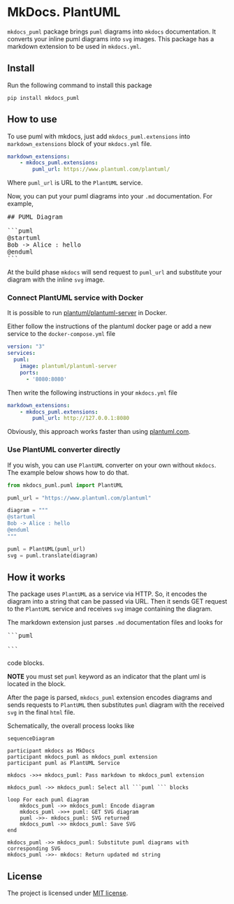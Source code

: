 # MkDocs. PlantUML

`mkdocs_puml` package brings `puml` diagrams into `mkdocs` documentation.
It converts your inline puml diagrams into `svg` images.
This package has a markdown extension to be used in `mkdocs.yml`.

## Install

Run the following command to install this package

```shell
pip install mkdocs_puml
```

## How to use

To use puml with mkdocs, just add `mkdocs_puml.extensions` into
`markdown_extensions` block of your `mkdocs.yml` file.

```yaml
markdown_extensions:
    - mkdocs_puml.extensions:
        puml_url: https://www.plantuml.com/plantuml/
```

Where `puml_url` is URL to the `PlantUML` service.

Now, you can put your puml diagrams into your `.md` documentation. For example,

<pre>
## PUML Diagram

```puml
@startuml
Bob -> Alice : hello
@enduml
```
</pre>

At the build phase `mkdocs` will send request to `puml_url` and substitute your
diagram with the inline `svg` image.

### Connect PlantUML service with Docker

It is possible to run [plantuml/plantuml-server](https://hub.docker.com/r/plantuml/plantuml-server)
in Docker.

Either follow the instructions of the plantuml docker page or add a new service
to the `docker-compose.yml` file

```yaml
version: "3"
services:
  puml:
    image: plantuml/plantuml-server
    ports:
      - '8080:8080'
```

Then write the following instructions in your `mkdocs.yml` file

```yaml
markdown_extensions:
    - mkdocs_puml.extensions:
        puml_url: http://127.0.0.1:8080
```

Obviously, this approach works faster than
using [plantuml.com](https://www.plantuml.com/plantuml/).

### Use PlantUML converter directly

If you wish, you can use `PlantUML` converter on your own without `mkdocs`.
The example below shows how to do that.

```python
from mkdocs_puml.puml import PlantUML

puml_url = "https://www.plantuml.com/plantuml"

diagram = """
@startuml
Bob -> Alice : hello
@enduml
"""

puml = PlantUML(puml_url)
svg = puml.translate(diagram)
```

## How it works

The package uses `PlantUML` as a service via HTTP. So, it encodes the diagram into
a string that can be passed via URL. Then it sends GET request to
the `PlantUML` service and receives `svg` image containing the diagram.

The markdown extension just parses `.md` documentation files and looks for

<pre>
```puml

```
</pre>

code blocks.

**NOTE** you must set `puml` keyword as an indicator that the plant uml is located in the block.

After the page is parsed, `mkdocs_puml` extension encodes diagrams and
sends requests to `PlantUML` then substitutes `puml` diagram with the received `svg`
in the final `html` file.

Schematically, the overall process looks like

```mermaid
sequenceDiagram

participant mkdocs as MkDocs
participant mkdocs_puml as mkdocs_puml extension
participant puml as PlantUML Service

mkdocs ->>+ mkdocs_puml: Pass markdown to mkdocs_puml extension

mkdocs_puml ->> mkdocs_puml: Select all ```puml ``` blocks

loop For each puml diagram
    mkdocs_puml ->> mkdocs_puml: Encode diagram
    mkdocs_puml ->>+ puml: GET SVG diagram
    puml ->>- mkdocs_puml: SVG returned
    mkdocs_puml ->> mkdocs_puml: Save SVG
end

mkdocs_puml ->> mkdocs_puml: Substitute puml diagrams with corresponding SVG
mkdocs_puml ->>- mkdocs: Return updated md string
```

## License

The project is licensed under [MIT license](LICENSE).
